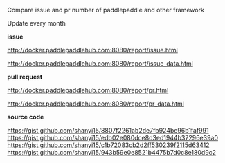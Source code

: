 Compare issue and pr number of paddlepaddle and other framework

Update every month

**issue**

http://docker.paddlepaddlehub.com:8080/report/issue.html

http://docker.paddlepaddlehub.com:8080/report/issue_data.html


**pull request**

http://docker.paddlepaddlehub.com:8080/report/pr.html

http://docker.paddlepaddlehub.com:8080/report/pr_data.html

**source code**

https://gist.github.com/shanyi15/8807f2261ab2de7fb924be96b1faf991
https://gist.github.com/shanyi15/edb02e080dce8d3ed1944b37296e39a0
https://gist.github.com/shanyi15/c1b72083cb2d2ff530239f2115d63412
https://gist.github.com/shanyi15/943b59e0e8521b4475b7d0c8e180d9c2

